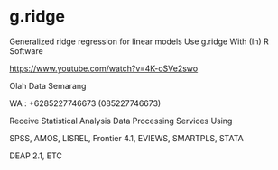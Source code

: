 # g.ridge
Generalized ridge regression for linear models Use g.ridge With (In) R Software

https://www.youtube.com/watch?v=4K-oSVe2swo

Olah Data Semarang

WA : +6285227746673 (085227746673)

Receive Statistical Analysis Data Processing Services Using

SPSS, AMOS, LISREL, Frontier 4.1, EVIEWS, SMARTPLS, STATA

DEAP 2.1, ETC

